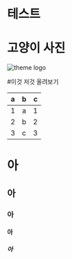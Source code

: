 # 테스트 

# 고양이 사진

![theme logo](https://search.pstatic.net/common/?src=http%3A%2F%2Fblogfiles.naver.net%2FMjAyMzAxMTdfMjQ3%2FMDAxNjczOTYxOTcyNzkz.WSa1HgDKx0_GPKAQbr2TPjbotI6dGw1BXczTB0C9QZYg.zHqJosFhDbkj41nyFD5ViQYXCxO1hTlp-dUBs2aDlM8g.JPEG.happppy_%2F6f396afe45a5ec6c600a4e60afc7bfe0.jpg&type=sc960_832)

#이것 저것 올려보기

| a| b | c |
|--|:--:| --:|
| 1| a | 1 |
| 2| b | 2 |
| 3| c| 3 |

# 아
## 아
### 아
#### 아
##### 아
